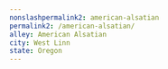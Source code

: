 ```yaml
---
﻿nonslashpermalink2: american-alsatian
permalink2: /american-alsatian/
alley: American Alsatian
city: West Linn
state: Oregon
---
```

